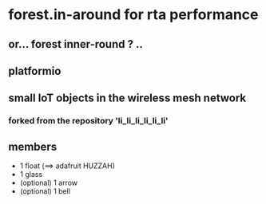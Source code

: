 # forest.in-around for rta performance

## or... forest inner-round ? ..

## platformio

## small IoT objects in the wireless mesh network

### forked from the repository 'li_li_li_li_li_li'

## members

- 1 float (==> adafruit HUZZAH)
- 1 glass
- (optional) 1 arrow
- (optional) 1 bell
